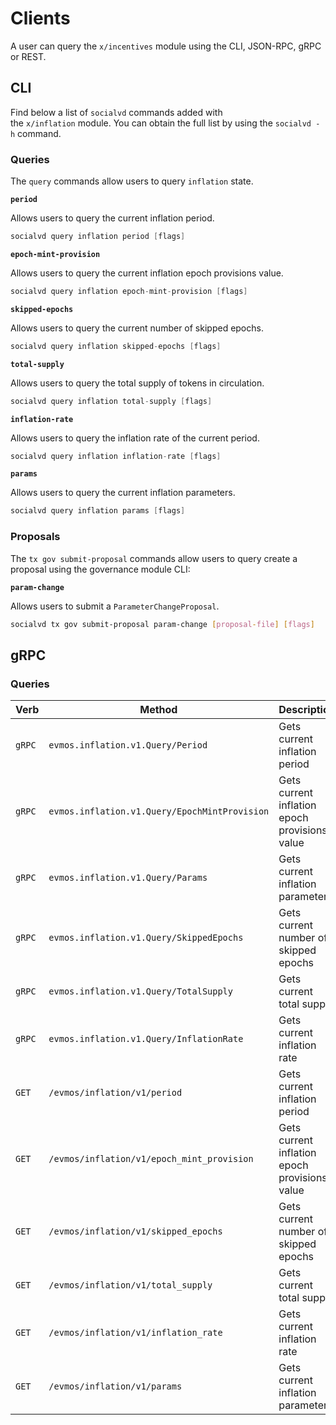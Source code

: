 <!--
order: 8
-->

# Clients

A user can query the `x/incentives` module using the CLI, JSON-RPC, gRPC or
REST.

## CLI

Find below a list of `socialvd` commands added with the `x/inflation` module. You
can obtain the full list by using the `socialvd -h` command.

### Queries

The `query` commands allow users to query `inflation` state.

**`period`**

Allows users to query the current inflation period.

```go
socialvd query inflation period [flags]
```

**`epoch-mint-provision`**

Allows users to query the current inflation epoch provisions value.

```go
socialvd query inflation epoch-mint-provision [flags]
```

**`skipped-epochs`**

Allows users to query the current number of skipped epochs.

```go
socialvd query inflation skipped-epochs [flags]
```

**`total-supply`**

Allows users to query the total supply of tokens in circulation.

```go
socialvd query inflation total-supply [flags]
```

**`inflation-rate`**

Allows users to query the inflation rate of the current period.

```go
socialvd query inflation inflation-rate [flags]
```

**`params`**

Allows users to query the current inflation parameters.

```go
socialvd query inflation params [flags]
```

### Proposals

The `tx gov submit-proposal` commands allow users to query create a proposal
using the governance module CLI:

**`param-change`**

Allows users to submit a `ParameterChangeProposal`.

```bash
socialvd tx gov submit-proposal param-change [proposal-file] [flags]
```

## gRPC

### Queries

| Verb   | Method                                        | Description                                   |
| ------ | --------------------------------------------- | --------------------------------------------- |
| `gRPC` | `evmos.inflation.v1.Query/Period`             | Gets current inflation period                 |
| `gRPC` | `evmos.inflation.v1.Query/EpochMintProvision` | Gets current inflation epoch provisions value |
| `gRPC` | `evmos.inflation.v1.Query/Params`             | Gets current inflation parameters             |
| `gRPC` | `evmos.inflation.v1.Query/SkippedEpochs`      | Gets current number of skipped epochs         |
| `gRPC` | `evmos.inflation.v1.Query/TotalSupply`        | Gets current total supply                     |
| `gRPC` | `evmos.inflation.v1.Query/InflationRate`      | Gets current inflation rate                   |
| `GET`  | `/evmos/inflation/v1/period`                  | Gets current inflation period                 |
| `GET`  | `/evmos/inflation/v1/epoch_mint_provision`    | Gets current inflation epoch provisions value |
| `GET`  | `/evmos/inflation/v1/skipped_epochs`          | Gets current number of skipped epochs         |
| `GET`  | `/evmos/inflation/v1/total_supply`          | Gets current total supply                     |
| `GET`  | `/evmos/inflation/v1/inflation_rate`          | Gets current inflation rate                   |
| `GET`  | `/evmos/inflation/v1/params`                  | Gets current inflation parameters             |
